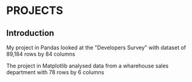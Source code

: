 # PROJECTS

## Introduction
My project in Pandas looked at the "Developers Survey" with dataset of 89,184 rows by 84 columns

The project in Matplotlib analysed data from a wharehouse sales department with 78 rows by 6 columns
